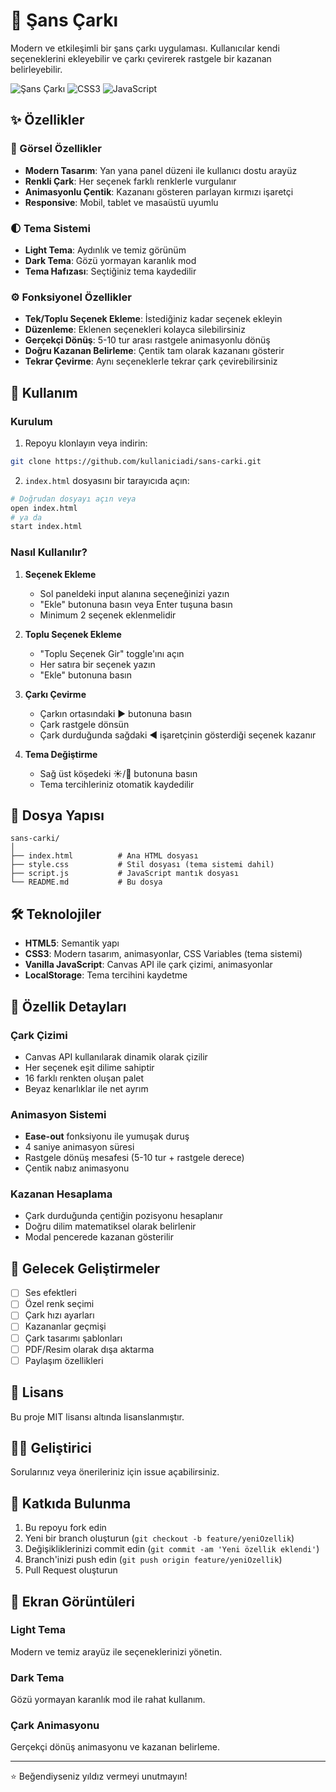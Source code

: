 # 🎡 Şans Çarkı

Modern ve etkileşimli bir şans çarkı uygulaması. Kullanıcılar kendi seçeneklerini ekleyebilir ve çarkı çevirerek rastgele bir kazanan belirleyebilir.

![Şans Çarkı](https://img.shields.io/badge/HTML5-E34F26?style=for-the-badge&logo=html5&logoColor=white)
![CSS3](https://img.shields.io/badge/CSS3-1572B6?style=for-the-badge&logo=css3&logoColor=white)
![JavaScript](https://img.shields.io/badge/JavaScript-F7DF1E?style=for-the-badge&logo=javascript&logoColor=black)

## ✨ Özellikler

### 🎨 Görsel Özellikler
- **Modern Tasarım**: Yan yana panel düzeni ile kullanıcı dostu arayüz
- **Renkli Çark**: Her seçenek farklı renklerle vurgulanır
- **Animasyonlu Çentik**: Kazananı gösteren parlayan kırmızı işaretçi
- **Responsive**: Mobil, tablet ve masaüstü uyumlu

### 🌓 Tema Sistemi
- **Light Tema**: Aydınlık ve temiz görünüm
- **Dark Tema**: Gözü yormayan karanlık mod
- **Tema Hafızası**: Seçtiğiniz tema kaydedilir

### ⚙️ Fonksiyonel Özellikler
- **Tek/Toplu Seçenek Ekleme**: İstediğiniz kadar seçenek ekleyin
- **Düzenleme**: Eklenen seçenekleri kolayca silebilirsiniz
- **Gerçekçi Dönüş**: 5-10 tur arası rastgele animasyonlu dönüş
- **Doğru Kazanan Belirleme**: Çentik tam olarak kazananı gösterir
- **Tekrar Çevirme**: Aynı seçeneklerle tekrar çark çevirebilirsiniz

## 🚀 Kullanım

### Kurulum
1. Repoyu klonlayın veya indirin:
```bash
git clone https://github.com/kullaniciadi/sans-carki.git
```

2. `index.html` dosyasını bir tarayıcıda açın:
```bash
# Doğrudan dosyayı açın veya
open index.html
# ya da
start index.html
```

### Nasıl Kullanılır?

1. **Seçenek Ekleme**
   - Sol paneldeki input alanına seçeneğinizi yazın
   - "Ekle" butonuna basın veya Enter tuşuna basın
   - Minimum 2 seçenek eklenmelidir

2. **Toplu Seçenek Ekleme**
   - "Toplu Seçenek Gir" toggle'ını açın
   - Her satıra bir seçenek yazın
   - "Ekle" butonuna basın

3. **Çarkı Çevirme**
   - Çarkın ortasındaki ▶ butonuna basın
   - Çark rastgele dönsün
   - Çark durduğunda sağdaki ◀ işaretçinin gösterdiği seçenek kazanır

4. **Tema Değiştirme**
   - Sağ üst köşedeki ☀️/🌙 butonuna basın
   - Tema tercihleriniz otomatik kaydedilir

## 📁 Dosya Yapısı

```
sans-carki/
│
├── index.html          # Ana HTML dosyası
├── style.css           # Stil dosyası (tema sistemi dahil)
├── script.js           # JavaScript mantık dosyası
└── README.md           # Bu dosya
```

## 🛠️ Teknolojiler

- **HTML5**: Semantik yapı
- **CSS3**: Modern tasarım, animasyonlar, CSS Variables (tema sistemi)
- **Vanilla JavaScript**: Canvas API ile çark çizimi, animasyonlar
- **LocalStorage**: Tema tercihini kaydetme

## 🎯 Özellik Detayları

### Çark Çizimi
- Canvas API kullanılarak dinamik olarak çizilir
- Her seçenek eşit dilime sahiptir
- 16 farklı renkten oluşan palet
- Beyaz kenarlıklar ile net ayrım

### Animasyon Sistemi
- **Ease-out** fonksiyonu ile yumuşak duruş
- 4 saniye animasyon süresi
- Rastgele dönüş mesafesi (5-10 tur + rastgele derece)
- Çentik nabız animasyonu

### Kazanan Hesaplama
- Çark durduğunda çentiğin pozisyonu hesaplanır
- Doğru dilim matematiksel olarak belirlenir
- Modal pencerede kazanan gösterilir

## 🌟 Gelecek Geliştirmeler

- [ ] Ses efektleri
- [ ] Özel renk seçimi
- [ ] Çark hızı ayarları
- [ ] Kazananlar geçmişi
- [ ] Çark tasarımı şablonları
- [ ] PDF/Resim olarak dışa aktarma
- [ ] Paylaşım özellikleri

## 📝 Lisans

Bu proje MIT lisansı altında lisanslanmıştır.

## 👨‍💻 Geliştirici

Sorularınız veya önerileriniz için issue açabilirsiniz.

## 🤝 Katkıda Bulunma

1. Bu repoyu fork edin
2. Yeni bir branch oluşturun (`git checkout -b feature/yeniOzellik`)
3. Değişikliklerinizi commit edin (`git commit -am 'Yeni özellik eklendi'`)
4. Branch'inizi push edin (`git push origin feature/yeniOzellik`)
5. Pull Request oluşturun

## 📸 Ekran Görüntüleri

### Light Tema
Modern ve temiz arayüz ile seçeneklerinizi yönetin.

### Dark Tema
Gözü yormayan karanlık mod ile rahat kullanım.

### Çark Animasyonu
Gerçekçi dönüş animasyonu ve kazanan belirleme.

---

⭐ Beğendiyseniz yıldız vermeyi unutmayın!
